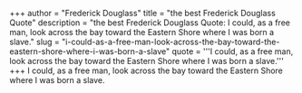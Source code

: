 +++
author = "Frederick Douglass"
title = "the best Frederick Douglass Quote"
description = "the best Frederick Douglass Quote: I could, as a free man, look across the bay toward the Eastern Shore where I was born a slave."
slug = "i-could-as-a-free-man-look-across-the-bay-toward-the-eastern-shore-where-i-was-born-a-slave"
quote = '''I could, as a free man, look across the bay toward the Eastern Shore where I was born a slave.'''
+++
I could, as a free man, look across the bay toward the Eastern Shore where I was born a slave.
